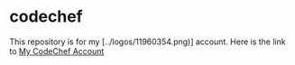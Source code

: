# codechef
This repository is for my [../logos/11960354.png)] account.
Here is the link to [My CodeChef Account](https://www.codechef.com/users/mtamoghna)
